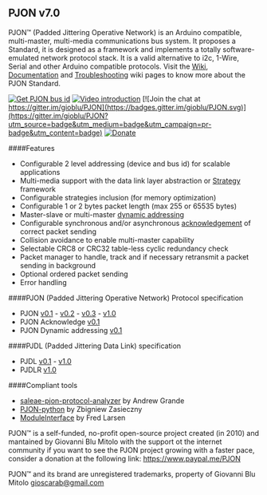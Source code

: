 ## PJON v7.0

PJON™ (Padded Jittering Operative Network) is an Arduino compatible, multi-master, multi-media communications bus system. It proposes a Standard, it is designed as a framework and implements a totally software-emulated network protocol stack. It is a valid alternative to i2c, 1-Wire, Serial and other Arduino compatible protocols. Visit the [Wiki](https://github.com/gioblu/PJON/wiki), [Documentation](https://github.com/gioblu/PJON/wiki/Documentation) and [Troubleshooting](https://github.com/gioblu/PJON/wiki/Troubleshooting) wiki pages to know more about the PJON Standard.

[![Get PJON bus id](https://img.shields.io/badge/GET-PJON%20bus%20id-lightgrey.svg)](http://www.pjon.org/get-bus-id.php)
[![Video introduction](https://img.shields.io/badge/PJON-video%20introduction-blue.svg)](https://www.youtube.com/watch?v=vjc4ZF5own8)
[![Join the chat at https://gitter.im/gioblu/PJON](https://badges.gitter.im/gioblu/PJON.svg)](https://gitter.im/gioblu/PJON?utm_source=badge&utm_medium=badge&utm_campaign=pr-badge&utm_content=badge) [![Donate](http://img.shields.io/paypal/donate.png?color=brightgreen)](https://www.paypal.me/PJON)

####Features
- Configurable 2 level addressing (device and bus id) for scalable applications
- Multi-media support with the data link layer abstraction or [Strategy](strategies) framework
- Configurable strategies inclusion (for memory optimization)
- Configurable 1 or 2 bytes packet length (max 255 or 65535 bytes)
- Master-slave or multi-master [dynamic addressing](specification/PJON-dynamic-addressing-specification-v0.1.md)
- Configurable synchronous and/or asynchronous [acknowledgement](specification/PJON-protocol-acknowledge-specification-v0.1.md) of correct packet sending
- Collision avoidance to enable multi-master capability
- Selectable CRC8 or CRC32 table-less cyclic redundancy check
- Packet manager to handle, track and if necessary retransmit a packet sending in background
- Optional ordered packet sending
- Error handling

####PJON (Padded Jittering Operative Network) Protocol specification
- PJON [v0.1](specification/PJON-protocol-specification-v0.1.md)  - [v0.2](specification/PJON-protocol-specification-v0.2.md) - [v0.3](specification/PJON-protocol-specification-v0.3.md) - [v1.0](specification/PJON-protocol-specification-v1.0.md)
- PJON Acknowledge [v0.1](specification/PJON-protocol-acknowledge-specification-v0.1.md)
- PJON Dynamic addressing [v0.1](specification/PJON-dynamic-addressing-specification-v0.1.md)

####PJDL (Padded Jittering Data Link) specification
- PJDL [v0.1](strategies/SoftwareBitBang/specification/padded-jittering-protocol-specification-v0.1.md) - [v1.0](strategies/SoftwareBitBang/specification/PJDL-specification-v1.0.md)
- PJDLR [v1.0](strategies/OverSampling/specification/PJDLR-specification-v1.0.md)

####Compliant tools
- [saleae-pjon-protocol-analyzer](https://github.com/aperepel/saleae-pjon-protocol-analyzer) by Andrew Grande
- [PJON-python](https://github.com/Girgitt/PJON-python) by Zbigniew Zasieczny
- [ModuleInterface](https://github.com/fredilarsen/ModuleInterface) by Fred Larsen

PJON™ is a self-funded, no-profit open-source project created (in 2010) and mantained by Giovanni Blu Mitolo with the support ot the internet community if you want to see the PJON project growing with a faster pace, consider a donation at the following link: https://www.paypal.me/PJON

PJON™ and its brand are unregistered trademarks, property of Giovanni Blu Mitolo gioscarab@gmail.com
